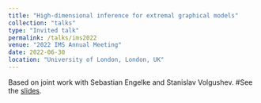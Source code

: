 ```yaml
---
title: "High-dimensional inference for extremal graphical models"
collection: "talks"
type: "Invited talk"
permalink: /talks/ims2022
venue: "2022 IMS Annual Meeting"
date: 2022-06-30
location: "University of London, London, UK"
---
```


Based on joint work with Sebastian Engelke and Stanislav Volgushev.
#See the [slides](https://mic-lalancette.github.io/files/slides_EVA21.pdf).
